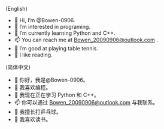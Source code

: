 (English)
- 👋 Hi, I’m @Bowen-0906.
- 👀 I’m interested in programing.
- 🌱 I’m currently learning Python and C++.
- 📫 You can reach me at Bowen_20090906@outlook.com .
- 🏓 I’m good at playing table tennis.
- 📖 I like reading.

(简体中文)
- 👋 你好，我是@Bowen-0906。
- 👀 我喜欢编程。
- 🌱 我现在正在学习 Python 和 C++。
- 📫 你可以通过 Bowen_20090906@outlook.com 与我联系。
- 🏓 我擅长打乒乓球。
- 📖 我喜欢读书。

<!---
Bowen-0906/Bowen-0906 is a ✨ special ✨ repository because its `README.md` (this file) appears on your GitHub profile.
You can click the Preview link to take a look at your changes.
--->
